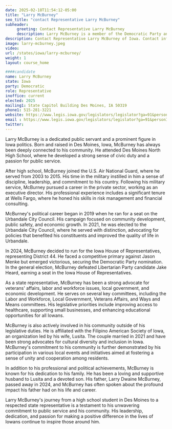 ```yaml
---
date: 2025-02-18T11:54:12-05:00
title: "Larry McBurney"
seo_title: "contact Representative Larry McBurney"
subheader:
     greeting: Contact Representative Larry McBurney
     description: Larry McBurney is a member of the Democratic Party and an American politician currently serving in the Iowa House of Representatives for District 44. He began his term on January 1, 2025, and it will conclude on January 1, 2027.
description: Contact Representative Larry McBurney of Iowa. Contact information for Larry McBurney includes email address, phone number, and mailing address.
image: larry-mcburney.jpeg
video:
url: /states/iowa/larry-mcburney/
weight: 1
layout: course_home

####candidate
name: Larry McBurney
state: Iowa
party: Democratic
role: Representative
inoffice: current
elected: 2025
mailing1: State Capitol Building Des Moines, IA 50319
phone1: 515-281-3221
website: https://www.legis.iowa.gov/legislators/legislator?ga=91&personID=37383/
email : https://www.legis.iowa.gov/legislators/legislator?ga=91&personID=37383/
twitter: 
---
```

Larry McBurney is a dedicated public servant and a prominent figure in Iowa politics. Born and raised in Des Moines, Iowa, McBurney has always been deeply connected to his community. He attended Des Moines North High School, where he developed a strong sense of civic duty and a passion for public service.

After high school, McBurney joined the U.S. Air National Guard, where he served from 2003 to 2015. His time in the military instilled in him a sense of discipline, leadership, and commitment to his country. Following his military service, McBurney pursued a career in the private sector, working as an executive director. His professional experience includes a significant tenure at Wells Fargo, where he honed his skills in risk management and financial consulting.

McBurney's political career began in 2019 when he ran for a seat on the Urbandale City Council. His campaign focused on community development, public safety, and economic growth. In 2021, he was elected to the Urbandale City Council, where he served with distinction, advocating for policies that benefited his constituents and improved the quality of life in Urbandale.

In 2024, McBurney decided to run for the Iowa House of Representatives, representing District 44. He faced a competitive primary against Jason Menke but emerged victorious, securing the Democratic Party nomination. In the general election, McBurney defeated Libertarian Party candidate Jake Heard, earning a seat in the Iowa House of Representatives.

As a state representative, McBurney has been a strong advocate for veterans' affairs, labor and workforce issues, local government, and economic development. He serves on several key committees, including the Labor and Workforce, Local Government, Veterans Affairs, and Ways and Means committees. His legislative priorities include improving access to healthcare, supporting small businesses, and enhancing educational opportunities for all Iowans.

McBurney is also actively involved in his community outside of his legislative duties. He is affiliated with the Filipino American Society of Iowa, an organization led by his wife, Lusita. The couple married in 2021 and have been strong advocates for cultural diversity and inclusion in Iowa. McBurney's commitment to his community is further demonstrated by his participation in various local events and initiatives aimed at fostering a sense of unity and cooperation among residents.

In addition to his professional and political achievements, McBurney is known for his dedication to his family. He has been a loving and supportive husband to Lusita and a devoted son. His father, Larry Dwaine McBurney, passed away in 2024, and McBurney has often spoken about the profound impact his father had on his life and career.

Larry McBurney's journey from a high school student in Des Moines to a respected state representative is a testament to his unwavering commitment to public service and his community. His leadership, dedication, and passion for making a positive difference in the lives of Iowans continue to inspire those around him.

